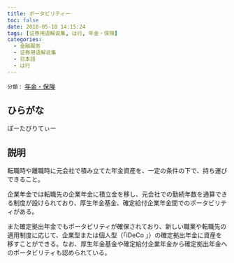 ```yaml
---
title: ポータビリティー
toc: false
date: 2018-05-18 14:15:24
tags: [证券用语解说集, は行, 年金・保険]
categories:
  - 金融服务
  - 证券用语解说集
  - 日本語
  - は行
---
```


`分類：` [年金・保険](/tags/年金・保険/)

## ひらがな

ぽーたびりてぃー

## 説明

転職時や離職時に元会社で積み立てた年金資産を、一定の条件の下で、持ち運びできること。

企業年金では転職先の企業年金に積立金を移し、元会社での勤続年数を通算できる制度が設けられており、厚生年金基金、確定給付企業年金間でのポータビリティがある。

また確定拠出年金でもポータビリティが確保されており、新しい職業や転職先の適用制度に応じて、企業型または個人型（「iDeCo 」）の確定拠出年金に資産を移すことができる。なお、厚生年金基金や確定給付企業年金から確定拠出年金へのポータビリティも認められている。

